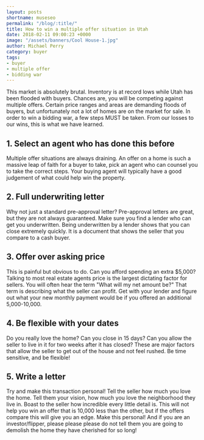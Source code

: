 ```yaml
---
layout: posts
shortname: museseo
permalink: "/blog/:title/"
title: How to win a multiple offer situation in Utah
date: 2018-02-11 09:00:23 +0000
image: "/assets/banners/Cool House-1.jpg"
author: Michael Perry
category: buyer
tags:
- buyer
- multiple offer
- bidding war
---
```

This market is absolutely brutal. Inventory is at record lows while Utah has been flooded with buyers. Chances are, you will be competing against multiple offers. Certain price ranges and areas are demanding floods of buyers, but unfortunately not a lot of homes are on the market for sale. In order to win a bidding war, a few steps MUST be taken. From our losses to our wins, this is what we have learned.

## 1. Select an agent who has done this before

Multiple offer situations are always draining. An offer on a home is such a massive leap of faith for a buyer to take, pick an agent who can counsel you to take the correct steps. Your buying agent will typically have a good judgement of what could help win the property.

## 2. Full underwriting letter

Why not just a standard pre-approval letter? Pre-approval letters are great, but they are not always guaranteed. Make sure you find a lender who can get you underwritten. Being underwritten by a lender shows that you can close extremely quickly.  It is a document that shows the seller that you compare to a cash buyer.

## 3. Offer over asking price

This is painful but obvious to do. Can you afford spending an extra $5,000? Talking to most real estate agents price is the largest dictating factor for sellers. You will often hear the term "What will my net amount be?" That term is describing what the seller can profit. Get with your lender and figure out what your new monthly payment would be if you offered an additional 5,000-10,000.

## 4. Be flexible with your dates

Do you really love the home? Can you close in 15 days? Can you allow the seller to live in it for two weeks after it has closed? These are major factors that allow the seller to get out of the house and not feel rushed. Be time sensitive, and be flexible!

## 5. Write a letter

Try and make this transaction personal! Tell the seller how much you love the home. Tell them your vision, how much you love the neighborhood they live in. Boast to the seller how incredible every little detail is. This will not help you win an offer that is 10,000 less than the other, but if the offers compare this will give you an edge. Make this personal! And if you are an investor/flipper, please please please do not tell them you are going to demolish the home they have cherished for so long!
